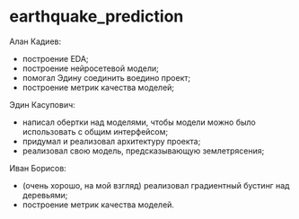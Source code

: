 # earthquake_prediction

Алан Кадиев: 
- построение EDA;
- построение нейросетевой модели;
- помогал Эдину соединить воедино проект;
- построение метрик качества моделей;

Эдин Касупович:
- написал обертки над моделями, чтобы модели можно было использовать с общим интерфейсом;
- придумал и реализовал архитектуру проекта;
- реализовал свою модель, предсказывающую землетрясения;

Иван Борисов:
- (очень хорошо, на мой взгляд) реализовал градиентный бустинг над деревьями;
- построение метрик качества моделей.

